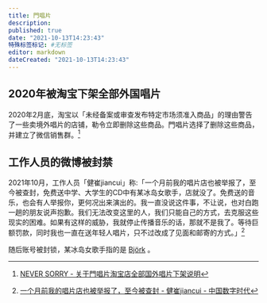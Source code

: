 ```yaml
---
title: 門唱片
description:
published: true
date: "2021-10-13T14:23:43"
特殊标签标记: #无标签
editor: markdown
dateCreated: "2021-10-13T14:23:43"
---
```


## 2020年被淘宝下架全部外国唱片

2020年2月底，淘宝以「未经备案或审查发布特定市场须准入商品」的理由警告了一些卖境外唱片的店铺，勒令立即删除这些商品。門唱片选择了删除这些商品，并建立了微信销售群。[^YuZhd]

[^YuZhd]: [NEVER SORRY - 关于門唱片淘宝店全部国外唱片下架说明](https://archive.is/YuZhd "https://mp.weixin.qq.com/s/W08RthRNdi6Q8iEvcqNuRw")

## 工作人员的微博被封禁

2021年10月，工作人员「健崔jiancui」称:「一个月前我的唱片店也被举报了，至今被查封，免费送中学、大学生的CD中有某冰岛女歌手，店就没了。免费送的音乐，也会有人举报你，更何况出来演出的。我一直没说这件事，不让说，也对白跑一趟的朋友说声抱歉。我们无法改变这里的人，我们只能自己的方式，去克服这些现实的困难。如果有这样的威胁，我就停止传播音乐的话，那就不是我了。等待巨额罚款，同时我也一直在送年轻人唱片，只不过改成了见面和邮寄的方式。」[^671960]

[^671960]: [一个月前我的唱片店也被举报了，至今被查封 - 健崔jiancui - 中国数字时代](https://chinadigitaltimes.net/chinese/671960.html)

随后账号被封锁，某冰岛女歌手指的是 [Björk](/people/Björk.md) 。

